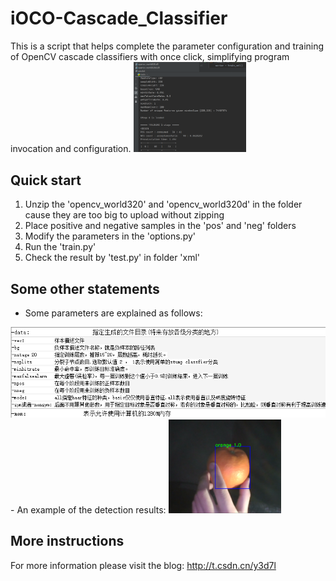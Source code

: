 # iOCO-Cascade_Classifier
This is a script that helps complete the parameter configuration and training of OpenCV cascade classifiers with once click, simplifying program invocation and configuration.
<img src="./figures/process.png" width="180" />

## Quick start
1. Unzip the 'opencv_world320' and 'opencv_world320d' in the folder cause they are too big to upload without zipping
2. Place positive and negative samples in the 'pos' and 'neg' folders
3. Modify the parameters in the 'options.py'
4. Run the 'train.py'
5. Check the result by 'test.py' in folder 'xml'

## Some other statements
- Some parameters are explained as follows:
<img src="./figures/parameters_description.png" style="zoom:75%;" />
- An example of the detection results:
<img src="./figures/result.png" width="180" />

## More instructions
For more information please visit the blog: <http://t.csdn.cn/y3d7l>
